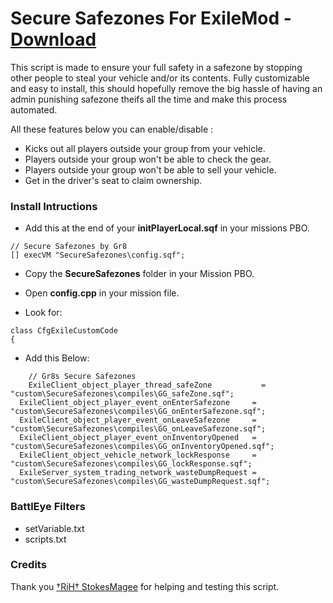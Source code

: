 # Secure Safezones For ExileMod - [Download](https://github.com/Gr8z/ExileMod-SecureSafezones/archive/master.zip)
This script is made to ensure your full safety in a safezone by stopping other people to steal your vehicle and/or its contents. Fully customizable and easy to install, this should hopefully remove the big hassle of having an admin punishing safezone theifs all the time and make this process automated.

All these features below you can enable/disable :

- Kicks out all players outside your group from your vehicle.
- Players outside your group won't be able to check the gear.
- Players outside your group won't be able to sell your vehicle.
- Get in the driver's seat to claim ownership.

### Install Intructions ###

- Add this at the end of your **initPlayerLocal.sqf** in your missions PBO.
```
// Secure Safezones by Gr8
[] execVM "SecureSafezones\config.sqf";
```

- Copy the **SecureSafezones** folder in your Mission PBO.

- Open **config.cpp** in your mission file.
- Look for:
```
class CfgExileCustomCode
{
```
- Add this Below:
```
	// Gr8s Secure Safezones
	ExileClient_object_player_thread_safeZone           = "custom\SecureSafezones\compiles\GG_safeZone.sqf";
  ExileClient_object_player_event_onEnterSafezone     = "custom\SecureSafezones\compiles\GG_onEnterSafezone.sqf";
  ExileClient_object_player_event_onLeaveSafezone     = "custom\SecureSafezones\compiles\GG_onLeaveSafezone.sqf";
  ExileClient_object_player_event_onInventoryOpened   = "custom\SecureSafezones\compiles\GG_onInventoryOpened.sqf";
  ExileClient_object_vehicle_network_lockResponse     = "custom\SecureSafezones\compiles\GG_lockResponse.sqf";
  ExileServer_system_trading_network_wasteDumpRequest = "custom\SecureSafezones\compiles\GG_wasteDumpRequest.sqf";
```


### BattlEye Filters ###

- setVariable.txt
- scripts.txt

### Credits ###

Thank you [†RiH† StokesMagee](http://www.exilemod.com/profile/52663-%E2%80%A0rih%E2%80%A0-stokesmagee/) for helping and testing this script.
